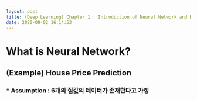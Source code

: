 ```yaml
---
layout: post
title: (Deep Learning) Chapter 1 : Introduction of Neural Network and Deep Learning 
date: 2020-08-02 16:14:53
---
```


# What is Neural Network?
## (Example) House Price Prediction
### * Assumption : 6개의 집값의 데이터가 존재한다고 가정
